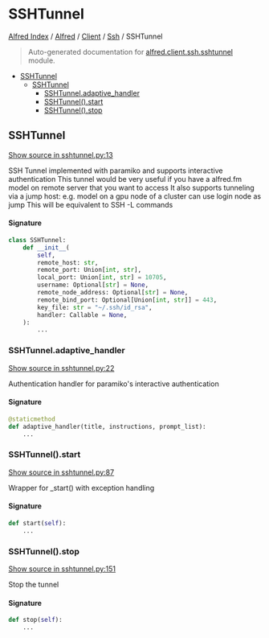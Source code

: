# SSHTunnel

[Alfred Index](../../../README.md#alfred-index) /
[Alfred](../../index.md#alfred) /
[Client](../index.md#client) /
[Ssh](./index.md#ssh) /
SSHTunnel

> Auto-generated documentation for [alfred.client.ssh.sshtunnel](../../../../alfred/client/ssh/sshtunnel.py) module.

- [SSHTunnel](#sshtunnel)
  - [SSHTunnel](#sshtunnel-1)
    - [SSHTunnel.adaptive_handler](#sshtunneladaptive_handler)
    - [SSHTunnel().start](#sshtunnel()start)
    - [SSHTunnel().stop](#sshtunnel()stop)

## SSHTunnel

[Show source in sshtunnel.py:13](../../../../alfred/client/ssh/sshtunnel.py#L13)

SSH Tunnel implemented with paramiko and supports interactive authentication
This tunnel would be very useful if you have a alfred.fm model on remote server that you want to access
It also supports tunneling via a jump host:
e.g. model on a gpu node of a cluster can use login node as jump
     This will be equivalent to SSH -L commands

#### Signature

```python
class SSHTunnel:
    def __init__(
        self,
        remote_host: str,
        remote_port: Union[int, str],
        local_port: Union[int, str] = 10705,
        username: Optional[str] = None,
        remote_node_address: Optional[str] = None,
        remote_bind_port: Optional[Union[int, str]] = 443,
        key_file: str = "~/.ssh/id_rsa",
        handler: Callable = None,
    ):
        ...
```

### SSHTunnel.adaptive_handler

[Show source in sshtunnel.py:22](../../../../alfred/client/ssh/sshtunnel.py#L22)

Authentication handler for paramiko's interactive authentication

#### Signature

```python
@staticmethod
def adaptive_handler(title, instructions, prompt_list):
    ...
```

### SSHTunnel().start

[Show source in sshtunnel.py:87](../../../../alfred/client/ssh/sshtunnel.py#L87)

Wrapper for _start() with exception handling

#### Signature

```python
def start(self):
    ...
```

### SSHTunnel().stop

[Show source in sshtunnel.py:151](../../../../alfred/client/ssh/sshtunnel.py#L151)

Stop the tunnel

#### Signature

```python
def stop(self):
    ...
```